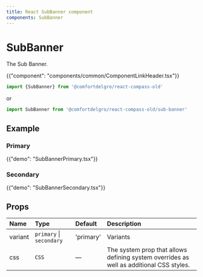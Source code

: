 ```yaml
---
title: React SubBanner component
components: SubBanner
---
```


# SubBanner

<p class="description">The Sub Banner.</p>

{{"component": "components/common/ComponentLinkHeader.tsx"}}

```jsx
import {SubBanner} from '@comfortdelgro/react-compass-old'
```

or

```jsx
import SubBanner from '@comfortdelgro/react-compass-old/sub-banner'
```

## Example

### Primary

{{"demo": "SubBannerPrimary.tsx"}}

### Secondary

{{"demo": "SubBannerSecondary.tsx"}}

<!-- ## SubBanner Server (Experimental)
{{"demo": "SubBannerServer.tsx"}} -->

## Props

| Name    | Type                     | Default   | Description                                                                             |
| :------ | :----------------------- | :-------- | :-------------------------------------------------------------------------------------- |
| variant | `primary` \| `secondary` | 'primary' | Variants                                                                                |
| css     | `CSS`                    | —         | The system prop that allows defining system overrides as well as additional CSS styles. |
